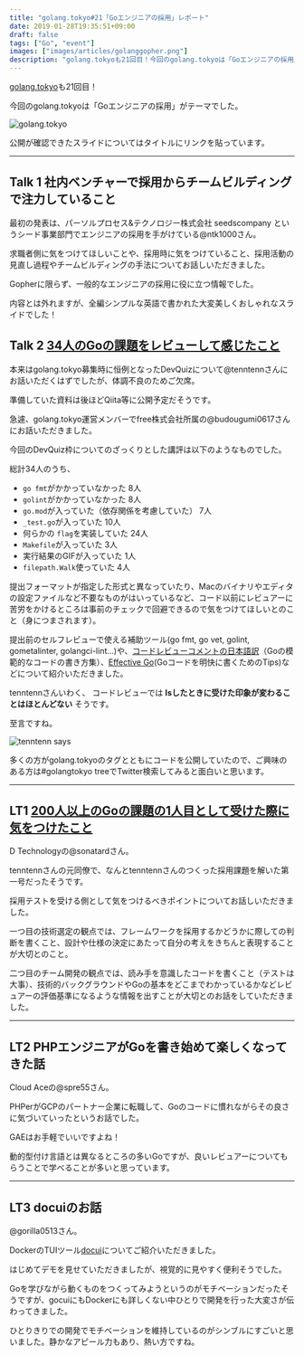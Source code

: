```yaml
---
title: "golang.tokyo#21「Goエンジニアの採用」レポート"
date: 2019-01-28T19:35:51+09:00
draft: false
tags: ["Go", "event"]
images: ["images/articles/golanggopher.png"]
description: "golang.tokyoも21回目！今回のgolang.tokyoは「Goエンジニアの採用」がテーマでした。"
---
```

[golang.tokyo](https://twitter.com/hashtag/golangtokyo?src=hash)も21回目！

今回のgolang.tokyoは「Goエンジニアの採用」がテーマでした。

![golang.tokyo](/images/articles/golangtokyo.jpg)

公開が確認できたスライドについてはタイトルにリンクを貼っています。

***

## Talk 1 社内ベンチャーで採用からチームビルディングで注力していること
最初の発表は、パーソルプロセス&テクノロジー株式会社 seedscompany というシード事業部門でエンジニアの採用を手がけている@ntk1000さん。

求職者側に気をつけてほしいことや、採用時に気をつけていること、採用活動の見直し過程やチームビルディングの手法についてお話しいただきました。

Gopherに限らず、一般的なエンジニアの採用に役に立つ情報でした。

内容とは外れますが、全編シンプルな英語で書かれた大変美しくおしゃれなスライドでした！


## Talk 2 [34人のGoの課題をレビューして感じたこと](https://docs.google.com/presentation/d/1TAwxT9mRmiEjQOZurz-TbXc8SQf0mlEJDS8tL49Q-M4/)
本来はgolang.tokyo募集時に恒例となったDevQuizについて@tenntennさんにお話いただくはずでしたが、体調不良のためご欠席。

準備していた資料は後ほどQiita等に公開予定だそうです。

急遽、golang.tokyo運営メンバーでfree株式会社所属の@budougumi0617さんにお話いただきました。


今回のDevQuiz枠についてのざっくりとした講評は以下のようなものでした。

総計34人のうち、

- `go fmt`がかかっていなかった 8人
- `golint`がかかっていなかった 8人
- `go.mod`が入っていた（依存関係を考慮していた） 7人
- `_test.go`が入っていた 10人
- 何らかの `flag`を実装していた 24人
- `Makefile`が入っていた 3人
- 実行結果のGIFが入っていた 1人
- `filepath.Walk`使っていた 4人

提出フォーマットが指定した形式と異なっていたり、Macのバイナリやエディタの設定ファイルなど不要なものがはいっているなど、コード以前にレビュアーに苦労をかけるところは事前のチェックで回避できるので気をつけてほしいとのこと（身につまされます）。

提出前のセルフレビューで使える補助ツール(go fmt, go vet, golint, gometalinter, golangci-lint…)や、[コードレビューコメントの日本語訳](https://qiita.com/knsh14/items/8b73b31822c109d4c497)（Goの模範的なコードの書き方集）、[Effective Go](https://golang.org/doc/effective_go.html)(Goコードを明快に書くためのTips)などについて紹介いただきました。

tenntennさんいわく、 コードレビューでは **lsしたときに受けた印象が変わることはほとんどない** そうです。

至言ですね。

![tenntenn says](/images/articles/gopherslide.png)


多くの方がgolang.tokyoのタグとともにコードを公開していたので、ご興味のある方は#golangtokyo treeでTwitter検索してみると面白いと思います。

***

## LT1 [200人以上のGoの課題の1人目として受けた際に気をつけたこと](https://speakerdeck.com/sonatard/200ren-yi-shang-falsegofalseke-ti-false1ren-mu-tositeshou-ketaji-niqi-wotuketakoto)

D Technologyの@sonatardさん。

tenntennさんの元同僚で、なんとtenntennさんのつくった採用課題を解いた第一号だったそうです。

採用テストを受ける側として気をつけるべきポイントについてお話しいただきました。

一つ目の技術選定の観点では、フレームワークを採用するかどうかに際しての判断を書くこと、設計や仕様の決定にあたって自分の考えをきちんと表現することが大切とのこと。

二つ目のチーム開発の観点では、読み手を意識したコードを書くこと（テストは大事）、技術的バックグラウンドやGoの基本をどこまでわかっているかなどレビュアーの評価基準になるような情報を出すことが大切とのお話をしていただきました。

***

## LT2 PHPエンジニアがGoを書き始めて楽しくなってきた話

Cloud Aceの@spre55さん。

PHPerがGCPのパートナー企業に転職して、Goのコードに慣れながらその良さに気づいていったというお話でした。

GAEはお手軽でいいですよね！

動的型付け言語とは異なるところの多いGoですが、良いレビュアーについてもらうことで学べることが多いと思っています。

***

## LT3 docuiのお話

@gorilla0513さん。

DockerのTUIツール[docui](https://github.com/skanehira/docui)についてご紹介いただきました。

はじめてデモを見せていただきましたが、視覚的に見やすく便利そうでした。

Goを学びながら動くものをつくってみようというのがモチベーションだったそうですが、gocuiにもDockerにも詳しくない中ひとりで開発を行った大変さが伝わってきました。

ひとりきりでの開発でモチベーションを維持しているのがシンブルにすごいと思いました。静かなアピール力もあり、熱い方ですね。


